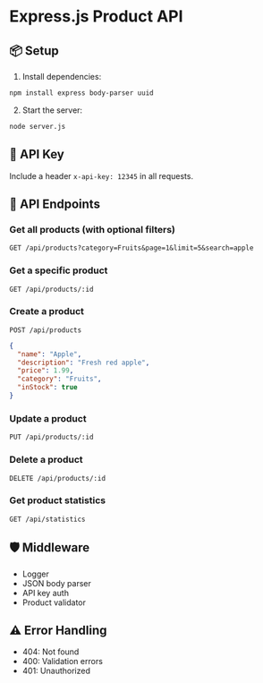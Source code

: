 # Express.js Product API

## 📦 Setup
1. Install dependencies:
```bash
npm install express body-parser uuid
```
2. Start the server:
```bash
node server.js
```

## 🔐 API Key
Include a header `x-api-key: 12345` in all requests.

## 🔁 API Endpoints

### Get all products (with optional filters)
`GET /api/products?category=Fruits&page=1&limit=5&search=apple`

### Get a specific product
`GET /api/products/:id`

### Create a product
`POST /api/products`
```json
{
  "name": "Apple",
  "description": "Fresh red apple",
  "price": 1.99,
  "category": "Fruits",
  "inStock": true
}
```

### Update a product
`PUT /api/products/:id`

### Delete a product
`DELETE /api/products/:id`

### Get product statistics
`GET /api/statistics`

## 🛡️ Middleware
- Logger
- JSON body parser
- API key auth
- Product validator

## ⚠️ Error Handling
- 404: Not found
- 400: Validation errors
- 401: Unauthorized
